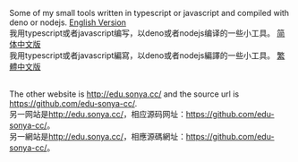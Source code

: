 Some of my small tools written in typescript or javascript and compiled with deno or nodejs.
<a target="_blank" href="README.en_us.md">English Version</a><br />
我用typescript或者javascript编写，以deno或者nodejs编译的一些小工具。
<a target="_blank" href="README.zh_cn.md">简体中文版</a><br />
我用typescript或者javascript編寫，以deno或者nodejs編譯的一些小工具。
<a target="_blank" href="README.zh_tw.md">繁體中文版</a><br /><br />

The other website is <a target="_blank" href="http://edu.sonya.cc/">http://edu.sonya.cc/</a> and the source url is <a target="_blank" href="https://github.com/edu-sonya-cc/">https://github.com/edu-sonya-cc/</a>.<br />
另一网站是<a target="_blank" href="http://edu.sonya.cc/">http://edu.sonya.cc/</a>，相应源码网址：<a target="_blank" href="https://github.com/edu-sonya-cc/">https://github.com/edu-sonya-cc/</a>。<br />
另一網站是<a target="_blank" href="http://edu.sonya.cc/">http://edu.sonya.cc/</a>，相應源碼網址：<a target="_blank" href="https://github.com/edu-sonya-cc/">https://github.com/edu-sonya-cc/</a>。<br />